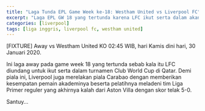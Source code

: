 ```yaml
---
title: "Laga Tunda EPL Game Week ke-18: Westham United vs Liverpool FC"
excerpt: "Laga EPL GW 18 yang tertunda karena LFC ikut serta dalam akang Club World Cup"
categories: [liverpool]
tags: [liga inggris, liverpool fc, westham united]
---
```

[FIXTURE] Away vs Westham United KO 02:45 WIB, hari Kamis dini hari, 30 Januari 2020.

Ini laga away pada game week 18 yang tertunda sebab kala itu LFC diundang untuk ikut serta dalam turnamen Club World Cup di Qatar. Demi piala ini, Liverpool juga merelakan piala Carabao dengan memberikan kesempatan pemain akademinya beserta pelatihnya meladeni tim Liga Primer reguler yang akhirnya kalah dari Aston Villa dengan skor telak 5-0.

Santuy... 

